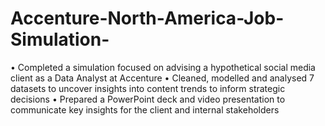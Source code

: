 # Accenture-North-America-Job-Simulation-
• Completed a simulation focused on advising a hypothetical social media client as a Data Analyst at Accenture
• Cleaned, modelled and analysed 7 datasets to uncover insights into content trends to inform strategic decisions
• Prepared a PowerPoint deck and video presentation to communicate key insights for the client and internal
stakeholders
